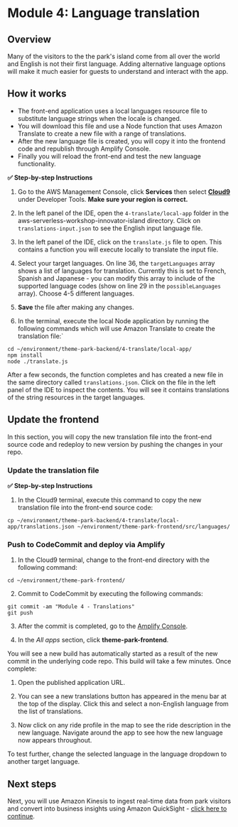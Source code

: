 # Module 4: Language translation

## Overview

Many of the visitors to the the park's island come from all over the world and English is not their first language. Adding alternative language options will make it much easier for guests to understand and interact with the app.

## How it works

* The front-end application uses a local languages resource file to substitute language strings when the locale is changed. 
* You will download this file and use a Node function that uses Amazon Translate to create a new file with a range of translations.
* After the new language file is created, you will copy it into the frontend code and republish through Amplify Console.
* Finally you will reload the front-end and test the new language functionality.

**:white_check_mark: Step-by-step Instructions**

1. Go to the AWS Management Console, click **Services** then select [**Cloud9**](https://console.aws.amazon.com/cloud9) under Developer Tools. **Make sure your region is correct.**
2. In the left panel of the IDE, open the ```4-translate/local-app``` folder in the aws-serverless-workshop-innovator-island directory. Click on ```translations-input.json``` to see the English input language file.
3. In the left panel of the IDE, click on the ```translate.js``` file to open. This contains a function you will execute locally to translate the input file.

4. Select your target languages. On line 36, the ```targetLanguages``` array shows a list of languages for translation. Currently this is set to French, Spanish and Japanese - you can modify this array to include of the supported language codes (show on line 29 in the ```possibleLanguages``` array). Choose 4-5 different languages.
5. **Save** the file after making any changes.
6. In the terminal, execute the local Node application by running the following commands which will use Amazon Translate to create the translation file:`

```
cd ~/environment/theme-park-backend/4-translate/local-app/
npm install 
node ./translate.js
```
After a few seconds, the function completes and has created a new file in the same directory called ```translations.json```. Click on the file in the left panel of the IDE to inspect the contents. You will see it contains translations of the string resources in the target languages.

## Update the frontend

In this section, you will copy the new translation file into the front-end source code and redeploy to new version by pushing the changes in your repo.

### Update the translation file

**:white_check_mark: Step-by-step Instructions**

1. In the Cloud9 terminal, execute this command to copy the new translation file into the front-end source code:

```
cp ~/environment/theme-park-backend/4-translate/local-app/translations.json ~/environment/theme-park-frontend/src/languages/
```
### Push to CodeCommit and deploy via Amplify

1. In the Cloud9 terminal, change to the front-end directory with the following command:
``` 
cd ~/environment/theme-park-frontend/
```
2. Commit to CodeCommit by executing the following commands:
```
git commit -am "Module 4 - Translations"
git push
```
3. After the commit is completed, go to the [Amplify Console](https://us-west-2.console.aws.amazon.com/amplify/).
   
4. In the *All apps* section, click **theme-park-frontend**.

You will see a new build has automatically started as a result of the new commit in the underlying code repo. This build will take a few minutes. Once complete:

1. Open the published application URL.

2. You can see a new translations button has appeared in the menu bar at the top of the display. Click this and select a non-English language from the list of translations. 

3. Now click on any ride profile in the map to see the ride description in the new language. Navigate around the app to see how the new language now appears throughout.

To test further, change the selected language in the language dropdown to another target language.

## Next steps ## 

Next, you will use Amazon Kinesis to ingest real-time data from park visitors and convert into business insights using Amazon QuickSight - [click here to continue](../5-park-stats/README.md).
